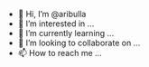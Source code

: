 - 👋 Hi, I’m @aribulla
- 👀 I’m interested in ...
- 🌱 I’m currently learning ...
- 💞️ I’m looking to collaborate on ...
- 📫 How to reach me ...

<!---
aribulla/aribulla is a ✨ special ✨ repository because its `README.md` (this file) appears on your GitHub profile.
You can click the Preview link to take a look at your changes.
--->
